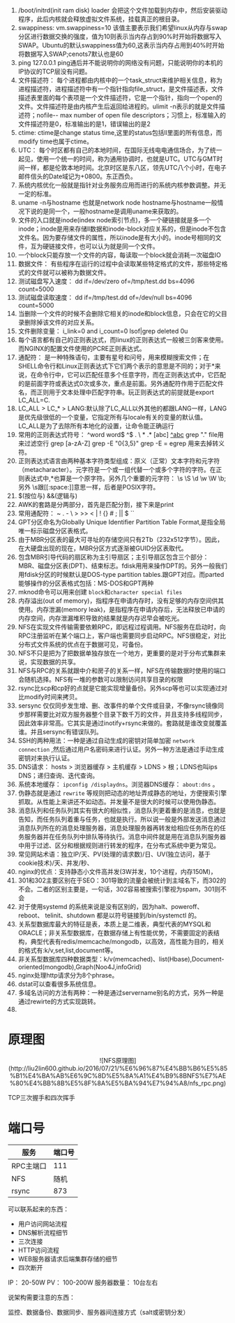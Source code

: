 1. /boot/initrd(init ram disk)   loader 会把这个文件加载到内存中，然后安装驱动程序，此后内核就会释放虚拟文件系统，挂载真正的根目录。
2. swappiness: vm.swappiness=10  该值主要表示我们希望linux从内存与swap分区进行数据交换的强度，值为10则表示当内存占到90%时开始将数据写入SWAP。Ubuntu的默认swappiness值为60,这表示当内存占用到40%时开始将数据写入SWAP;cenots7默认也是60
3. ping 127.0.0.1  ping通后并不能说明你的网络没有问题，只能说明你的本机的IP协议的TCP层没有问题。
4. 文件描述符： 每个进程都由内核中的一个task_struct来维护相关信息，称为进程描述符，进程描述符中有一个指针指向file_struct，是文件描述表，文件描述表里面的每个表项是一个文件描述符，它是一个指针，指向一个open的文件。文件描述符是由内核产生后返回给进程的。ulimit -n表示的就是文件描述符；nofile-- max number of open file descriptors；习惯上，标准输入的文件描述符是0，标准输出的是1，错误输出的是2
5. ctime: ctime是change status time,这里的status包括ll里面的所有信息，而modify time也属于ctime。
6. UTC： 每个时区都有自己的本地时间，在国际无线电电通信场合，为了统一起见，使用一个统一的时间，称为通用协调时，也就是UTC。UTC与GMT时间一样，都是伦敦本地时间。北京时区是东八区，领先UTC八个小时，在电子邮件信头的Date域记为+0800。东正西负。
7. 系统内核优化一般就是指针对业务服务应用而进行的系统内核参数调整。并无一定的标准。
8. uname -n与hostname  也就是network node hostname与hostname一般情况下说的是同一个，一般hostname是调用uname来获取的。
9. 文件的入口就是inode(index node索引节点)，多一个硬链接就是多一个inode；inode是用来存储ll数据和inode-block对应关系的，但是inode不包含文件名。因为要存储文件的属性，所以inode是有大小的。inode号相同的文件，互为硬链接文件，也可以认为就是同一个文件。
10. 一个block只能存放一个文件的内容，每读取一个block就会消耗一次磁盘IO
11. 数据文件： 有些程序在运行的过程中会读取某些特定格式的文件，那些特定格式的文件就可以被称为数据文件。
12. 测试磁盘写入速度： dd if=/dev/zero of=/tmp/test.dd bs=4096 count=5000 
13. 测试磁盘读取速度： dd if=/tmp/test.dd of=/dev/null bs=4096 count=5000
14. 当删除一个文件的时候不会删除它相关的inode和block信息，只会在它的父目录删除掉该文件的对应关系。
15. 文件删除变量： i_link=0 and i_count=0   lsof|grep deleted   0u
16. 每个语言都有自己的正则表达式，而linux的正则表达式一般被三剑客来使用。而NGINX的配置文件使用的PCRE正则表达式。
17. 通配符： 是一种特殊语句，主要有星号和问号，用来模糊搜索文件；在SHELL命令行和Linux正则表达式下它们两个表示的意思是不同的；对于*来说，在命令行中，它可以匹配任意多个任意字符，而在正则表达式中，它匹配的是前面字符或表达式0次或多次，重点是前面。另外通配符作用于匹配文件名，而正则用于文本处理中匹配字符串。玩正则表达式的前提就是export LC_ALL=C.
18. LC_ALL > LC_* > LANG:默认除了LC_ALL以外其他的都跟LANG一样，LANG是优先级很低的一个变量，它指定所有与locale有关的变量的默认值。LC_ALL是为了去除所有本地化的设置，让命令能正确运行
19. 常用的正则表达式符号： ^word word$ ^$ . \ * .* [abc] [^abc](不匹配) grep "." file用来过滤空行 grep [a-zA-Z] grep -E "0{3,5}" grep -E = egrep 用来去掉转义符。
20. 正则表达式语言由两种基本字符类型组成：原义（正常）文本字符和元字符（metacharacter）。元字符是一个或一组代替一个或多个字符的字符。在正则表达式中,*也算是一个原字符。另外几个重要的元字符： \s \S \d \w \W \b;另外 \s跟[[:space:]]意思一样，后者是POSIX字符。
21. $(按位与)  &&(逻辑与)
22. AWK的套路是分两部分，首先是匹配分割，接下来是print
23. 常用通配符： ~ . - \ > >> < | ! {} # ; || $ ``
24. GPT分区命名为Globally Unique Identifier Partition Table Format,是指全局唯一标示磁盘分区表格式。
25. 由于MBR分区表的最大可寻址的存储空间只有2Tb（232x512字节）。因此，在大硬盘出现的现在，MBR分区方式逐渐被GUID分区表取代。
26. 包含MBR引导代码的扇区称为主引导扇区；主引导扇区包含三个部分：MBR、磁盘分区表(DPT)、结束标志。fdisk用用来操作DPT的。另外一般我们用fdisk分区的时候默认是DOS-type partition tables.跟GPT对应。而parted能够操作的分区表格式包括：MS-DOS和GPT两种
27. mknod命令可以用来创建 `block`和`character special files`
28. 内存溢出(out of memory)，指程序在申请内存时，没有足够的内存空间供其使用。内存泄漏(memory leak)，是指程序在申请内存后，无法释放已申请的内存空间，内存泄漏堆积导致的结果就是内存迟早会被吃光。
29. NFS在实现文件传输需要依赖RPC，即远程过程调用。NFS服务在启动时，向RPC注册监听在某个端口上，客户端也需要同步启动RPC。NFS很稳定，对比分布式文件系统的优点在于数据可见，可备份。
30. NFS不只是把为了把数据单独存放在一个地方，更重要的是对于分布式集群来说，实现数据的共享。
31. NFS与RPC的关系就跟中介和房子的关系一样，NFS在传输数据时使用的端口会随机选择。NFS有一堆的参数可以限制访问共享目录的权限
32. rsync比scp和cp好的点就是它能实现增量备份。另外scp等也可以实现通过对比modify时间来拷贝。
33. sersync 仅仅同步发生增、删、改事件的单个文件或目录，不像rsync镜像同步那样需要比对双方服务器整个目录下数千万的文件，并且支持多线程同步，因此效率非常高。它其实是通过inotify+rsync来做的。套路就是谁改变就覆盖谁。并且sersync有错误队列。
34. SSH的两种用法：一种是通过自动生成的密钥对简单加密 `network connection` ,然后通过用户名密码来进行认证。另外一种方法是通过手动生成密钥对来执行认证。
35. DNS请求： hosts > 浏览器缓存 > 主机缓存 > LDNS > 根；LDNS也叫ips DNS；递归查询、迭代查询。
36. 系统本地缓存： `ipconfig /displaydns`。浏览器DNS缓存： `about:dns` 。
37. 伪静态就是通过 `rewrite` 等规则把动态的地址弄成静态的地址，方便搜索引擎抓取。从性能上来讲还不如动态。并发量不是很大的时候可以使用伪静态。
38. 消息队列和任务队列其实有很大的相似性，消息队列更着重的是消息，也就是告知，而任务队列着重与任务，也就是执行。所以说一般是外部发送消息通过消息队列所在的消息处理服务器，消息处理服务器再转发给相应任务所在的任务服务器并在任务队列中排队等待执行。消息中间件就是用在消息队列服务器中用于过滤、区分和根据规则进行转发的程序，在分布式系统中更为常见。
39. 常见网站术语：独立IP/天、PV(处理的请求数)/日、UV(独立访问，基于cookie技术)/天、并发/秒、
40. nginx的优点：支持静态小文件高并发(3W并发，10个进程，内存150M)，
41. 301和302主要区别在于SEO：301导致的流量会被统计到主域名下，而302的不会。二者的区别主要是，一句话，302容易被搜索引擎视为spam，301则不会
42. 对于使用systemd 的系统来说是没有区别的，因为halt、poweroff、reboot、 telinit、shutdown 都是以符号链接到/bin/systemctl 的。
43. 关系型数据库最大的特征是表，本质上是二维表，典型代表的MYSQL和 ORACLE；非关系型数据库，在数据存储上有性能优势，不需要固定的表结构，典型代表有redis/memcache/mongodb，以高效，高性能为目的，相关的格式有:k/v,set,list,document等。
44. 非关系型数据库四种数据类型：k/v(memcached)、list(Hbase),Document-oriented(mongodb),Graph(Noo4J,infoGrid)
45. nginx处理http请求分为8个phrase。
46. dstat可以查看很多系统信息。
47. 多域名访问的方法有两种：一种是通过servername别名的方式，另外一种是通过rewirte的方式实现跳转。
48. 


                                                                                                                                                                                                                                                                                                                                                                                                                                                                                                                                                       


# 原理图

<center>
![NFS原理图](http://liu2lin600.github.io/2016/07/21/%E6%96%87%E4%BB%B6%E5%85%B1%E4%BA%AB%E6%9C%8D%E5%8A%A1%E4%B9%8BNFS%E7%AE%80%E4%BB%8B%E5%8F%8A%E5%BA%94%E7%94%A8/nfs_rpc.png)
</center>

TCP三次握手和四次挥手

# 端口号

服务 | 端口号
--- | ---
RPC主端口 | 111
NFS | 随机
rsync | 873


可以联系起来的东西：

* 用户访问网站流程
* DNS解析流程细节
* 三次连接
* HTTP访问流程
* WEB服务器请求后端集群存储的细节
* 四次断开


IP： 20-50W
PV： 100-200W
服务器数量： 10台左右




说架构需要注意的东西：

监控、数据备份、数据同步、服务器间连接方式（salt或密钥分发）

